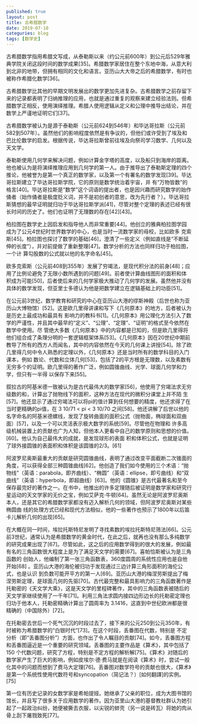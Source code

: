 ```yaml
---
published: true
layout: post
title: 古希腊数学
date: 2019-07-10
categuries: blog
tags: [数学史]
---
```


古希腊数学指用希腊文写成，从泰勒斯以来（约公元前600年）到公元后529年雅典学院关闭这段时间的数学成果[35]。希腊数学家居住在整个东地中海，从意大利到北非的地带，但拥有相同的文化和语言。亚历山大大帝之后的希腊数学，有时也被称作希腊化数学[36]。

古希腊数学比其他的早期文明发展出的数学更加先进复杂。古希腊数学之前存留下来的记录都表明了归纳推理的应用，也就是通过重复的观察来建立经验法则。但希腊数学正相反，使用演绎推理。希腊人使用逻辑从定义和公理中推导出结论，并在数学上严谨地证明它们[37]。

古希腊数学被认为是源于泰勒斯（公元前624到546年）和毕达哥拉斯（公元前582到507年）。虽然他们的影响程度依然是有争议的，但他们或许受到了埃及和巴比伦数学的启发。根据传说，毕达哥拉斯曾前往埃及向祭司学习数学、几何以及天文学。 

泰勒斯使用几何学来解决问题，例如计算金字塔的高度，以及船只到海岸的距离。他也被认为是将演绎推理应用到几何学的第一人。由于推导出了泰勒斯定理的四个推论，他被誉为是第一个真正的数学家，以及第一个有署名的数学发现[39]。毕达哥拉斯建立了毕达哥拉斯学院，它的原则是数学统治着宇宙，并 有“万物皆数”的格言[40]。毕达哥拉斯是“数学”这个词语的提出者，也是因兴趣而研究数学的始作俑者（始作俑者是极度贬义词，并不是初创者的意思，改为先行者？）。毕达哥拉斯猜想的最早证明就归功于毕达哥拉斯学派[41]，尽管对整个定理的表述已经有很长时间的历史了。他们也证明了无理数的存在[42][43]。 

柏拉图在数学史上因启发和指导他人而非常重要[44]。他创立的雅典柏拉图学园成为了公元4世纪时世界数学的中心，也是当时一流数学家的母校，比如欧多 克索斯[45]。柏拉图也探讨了数学的基础[46]，澄清了一些定义（例如直线是“不断延伸的长度”），并对前提做了重新整理[47]。数学分析的方法也同样归功于柏拉图，一个计 算勾股数的公式就以他的名字命名[45]。 

欧多克索斯（公元前408到355年）发展了穷竭法，是现代积分法的前身[48]；应用了比例论避免了无限小数所遇到的问题[49]。前者使计算曲线图形的面积和体 积成为可能[50]，后者使后来的几何学家极大推动了几何学的发展。虽然他并没有具体的数学发现，但亚里士多德认为他是把数学建立在逻辑基础上的功臣[51]。

在公元前3世纪，数学教育和研究的中心在亚历山大港的缪斯神殿（后世也称为亚历山大博物馆）[52]。这是欧几里得讲课和写下《几何原本》的地方，后者被认为是历史上最成功和最具有 影响力的教科书[1]。《几何原本》用公理化方法引入了数学的严谨性，并且其中最早的“定义”、“公理”、“定理”、“证明”的格式至今依然在数学中使用。尽 管绝大多数《几何原本》中的内容都是已知的，但是欧几里得将他们组合成了条理分明的一套逻辑框架体系[53]。《几何原本》因在20世纪中期前教导了所有的西方人而闻名，其中的内容依然在今天的几何课上讲授[54]。除了欧几里得几何中令人熟悉的定理以外，《几何原本》还是当时所有的数学科目的入门课本，例如 数论、代数和立体几何[53]，包括了2的平方根是无理数，以及素数有无穷多个的证明。欧几里得的著作广泛，例如圆锥曲线、光学、球面几何学和力学，但只有一半得 以保存下来[55]。 

叙拉古的阿基米德一致被认为是古代最伟大的数学家[56]，他使用了穷竭法求无穷级数的和，计算出了抛物线下的面积，这种方法在现代的微积分课堂上并不陌 生[57]。他还显示了通过穷竭法可以将pi的值计算到任何想要的精度，他还求得了在当时更精确的pi值，在 3 10/71 < pi < 3 10/70 之间[58]。他还讲解了后世以他的名字命名的阿基米德螺线，发现了旋转曲面的面积公式（抛物面，椭球面和双曲面）[57]，以及一个可以灵活表示极大数字的系统[59]。尽管他在物理和 许多高级机械装置上的贡献也广为人知，但他本人更看中自己的数学原则和思想的价值。[60]。他认为自己最伟大的成就，是发现球形的表面 积和体积公式，也就是证明了球外接圆锥的表面积和体积是该圆锥的2/3。[61]

阿波罗尼奥斯最重大的贡献是研究圆锥曲线，表明了通过改变平面截断二次锥面的角度，可以获得全部三种圆锥曲线[62]。他创造了我们如今使用的三个术语：“抛物线”（英语：parabola，即齐曲线）、“椭圆”（英语：ellipse，即亏曲线）和“双曲线”（英语：hyperbola，即超曲线）[63]。他的《圆锥》是古代最著名和至今保存最完好的著作之一。在书中，他推出的许多定理随后被证明是数学家和研究行星运动的天文学家的无价之宝，例如艾萨克·牛顿[64]。虽然无论是阿波罗尼奥斯本人，还是其它的希腊数学家都没有迈入解析几何的领域，但阿波罗尼奥斯对某些椭圆曲 线的处理方式已经和现代方法相似，他的一些著作也预示了1800年以后笛卡儿解析几何的出现[65]。 

在大概在同一时间，埃拉托斯特尼发明了寻找素数的埃拉托斯特尼筛法[66]。公元前3世纪，通常认为是希腊数学的黄金时代，在此之后，就再也没有那么多纯数学的研究成果出现了[67]。尽管如此，这之后的应用数学得到的很大的发展，例如最有名的三角函数很大程度上是为了满足天文学的需要[67]。喜帕恰斯被认为是三角函数的 创始人，他编制了第一张三角函数表，360度圆周的系统性应用也是自他开始[68] 。亚历山大港的海伦被归功于发现通过三边计算三角形面积的海伦公式，也是认识 到负数可能开平方的第一人[69]。亚历山大港的梅涅劳斯提出了梅涅劳斯定理，是球面几何的先驱[70]。古代最完整和最具影响力的三角函数著作是托勒密的《天文学大乘》，这是天文学的里程碑著作，其中的三角函数表被随后的天文学家继续使用了一千年[71]。利用三角法求圆内接四边形边长的托勒密定理也归功于他本人，托勒密精确计算出了圆周率为 3.1416，这直到中世纪欧洲都是很精确的（中国除外）[72]。

在托勒密去世后一个死气沉沉的时段过去了，接下来的公元250到公元350年，有时被称为希腊数学的“白银时代”[73]。在这个时段，丢番图在代数，特别是 不定分析（即“丢番图分析”）方面，也作出了令人瞩目的贡献[74]。如今，丢番图方程和丢番图逼近是一个重要的研究领域。丢番图的主要作品是《算术》，其中包括了150 个代数问题，研究了方程，特别是不定方程的解析解[75]。《算术》对随后的数学家产生了巨大的影响，例如皮埃尔·德·费马就是在阅读《算术》时，尝试一般化其中的问题而想到了费马大定理[76]。丢番图对数学符号的贡献也很大，《算术》是第一个系统性使用代数符号和syncopation（简记法？）[如何翻譯]的实例。[75]

第一位有历史记录的女数学家是希帕提娅。她继承了父亲的职位，成为大图书馆的馆长，并且写了很多关于应用数学的著作。因为亚里山大港的基督教社群认为她引起了一起政治纠纷，她便被撕去衣服，以尖锐的蚌壳（另一说是砖瓦）将她的肉从骨上刮下屠戮致死[77]。 
